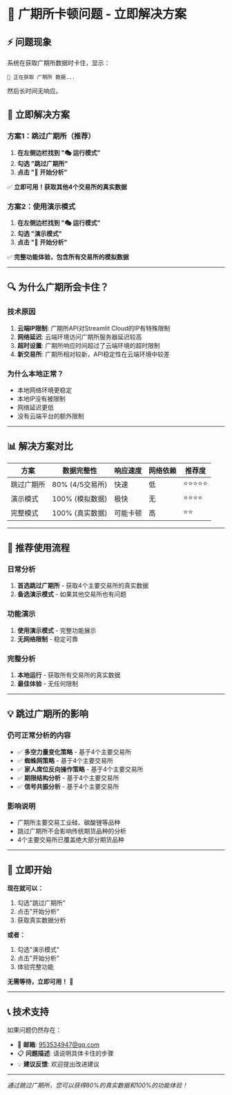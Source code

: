 # 🚀 广期所卡顿问题 - 立即解决方案

## ⚡ 问题现象
系统在获取广期所数据时卡住，显示：
```
🔄 正在获取 广期所 数据...
```
然后长时间无响应。

## 🎯 立即解决方案

### 方案1：跳过广期所（推荐）
1. **在左侧边栏找到 "🎭 运行模式"**
2. **勾选 "跳过广期所"**
3. **点击 "🚀 开始分析"**

✅ **立即可用！获取其他4个交易所的真实数据**

### 方案2：使用演示模式
1. **在左侧边栏找到 "🎭 运行模式"**
2. **勾选 "演示模式"**
3. **点击 "🚀 开始分析"**

✅ **完整功能体验，包含所有交易所的模拟数据**

---

## 🔍 为什么广期所会卡住？

### 技术原因
1. **云端IP限制**: 广期所API对Streamlit Cloud的IP有特殊限制
2. **网络延迟**: 云端环境访问广期所服务器延迟较高
3. **超时设置**: 广期所响应时间超过了云端环境的超时限制
4. **新交易所**: 广期所相对较新，API稳定性在云端环境中较差

### 为什么本地正常？
- 本地网络环境更稳定
- 本地IP没有被限制
- 网络延迟更低
- 没有云端平台的额外限制

---

## 📊 解决方案对比

| 方案 | 数据完整性 | 响应速度 | 网络依赖 | 推荐度 |
|------|------------|----------|----------|--------|
| 跳过广期所 | 80% (4/5交易所) | 快速 | 低 | ⭐⭐⭐⭐⭐ |
| 演示模式 | 100% (模拟数据) | 极快 | 无 | ⭐⭐⭐⭐ |
| 完整模式 | 100% (真实数据) | 可能卡顿 | 高 | ⭐⭐ |

---

## 🎯 推荐使用流程

### 日常分析
1. **首选跳过广期所** - 获取4个主要交易所的真实数据
2. **备选演示模式** - 如果其他交易所也有问题

### 功能演示
1. **使用演示模式** - 完整功能展示
2. **无网络限制** - 稳定可靠

### 完整分析
1. **本地运行** - 获取所有交易所的真实数据
2. **最佳体验** - 无任何限制

---

## 💡 跳过广期所的影响

### 仍可正常分析的内容
- ✅ **多空力量变化策略** - 基于4个主要交易所
- ✅ **蜘蛛网策略** - 基于4个主要交易所
- ✅ **家人席位反向操作策略** - 基于4个主要交易所
- ✅ **期限结构分析** - 基于4个主要交易所
- ✅ **信号共振分析** - 基于4个主要交易所

### 影响说明
- 广期所主要交易工业硅、碳酸锂等品种
- 跳过广期所不会影响传统期货品种的分析
- 4个主要交易所已覆盖绝大部分期货品种

---

## 🚀 立即开始

**现在就可以：**
1. 勾选"跳过广期所"
2. 点击"开始分析"
3. 获取真实数据分析

**或者：**
1. 勾选"演示模式"
2. 点击"开始分析"
3. 体验完整功能

**无需等待，立即可用！** 🚀

---

## 📞 技术支持

如果问题仍然存在：
- 📧 **邮箱**: 953534947@qq.com
- 📋 **问题描述**: 请说明具体卡住的步骤
- 💡 **建议反馈**: 欢迎提出改进建议

---

*通过跳过广期所，您可以获得80%的真实数据和100%的功能体验！* 